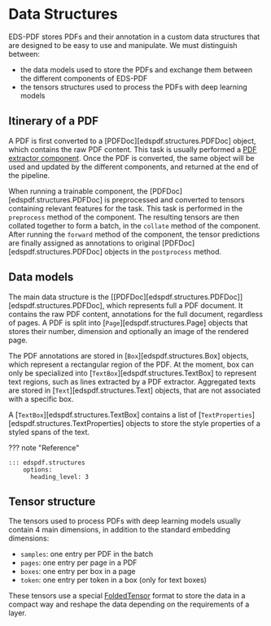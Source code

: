 # Data Structures


EDS-PDF stores PDFs and their annotation in a custom data structures that are
designed to be easy to use and manipulate. We must distinguish between:

- the data models used to store the PDFs and exchange them between the
  different components of EDS-PDF
- the tensors structures used to process the PDFs with deep learning models

## Itinerary of a PDF

A PDF is first converted to a [PDFDoc][edspdf.structures.PDFDoc] object, which contains the raw PDF content. This task is usually performed a [PDF extractor component](/components/extractors). Once the PDF is converted, the same object will be used and updated by the different components, and returned at the end of the pipeline.

When running a trainable component, the [PDFDoc][edspdf.structures.PDFDoc] is preprocessed and converted to tensors containing relevant features for the task. This task is performed in the `preprocess` method of the component. The resulting tensors are then collated together to form a batch, in the `collate` method of the component. After running the `forward` method of the component, the tensor predictions are finally assigned as annotations to original [PDFDoc][edspdf.structures.PDFDoc] objects in the `postprocess` method.


## Data models

The main data structure is the [[PDFDoc][edspdf.structures.PDFDoc]][edspdf.structures.PDFDoc], which represents full a PDF document. It contains the raw PDF content, annotations for the full document, regardless of pages. A PDF is split into [`Page`][edspdf.structures.Page] objects that stores their number, dimension and optionally an image of the rendered page.

The PDF annotations are stored in [`Box`][edspdf.structures.Box] objects, which represent a rectangular region of the PDF. At the moment, box can only be specialized into [`TextBox`][edspdf.structures.TextBox] to represent text regions, such as lines extracted by a PDF extractor. Aggregated texts are stored in [`Text`][edspdf.structures.Text] objects, that are not associated with a specific box.

A [`TextBox`][edspdf.structures.TextBox] contains a list of [`TextProperties`][edspdf.structures.TextProperties] objects to store the style properties of a styled spans of the text.

??? note "Reference"

    ::: edspdf.structures
        options:
          heading_level: 3

## Tensor structure

The tensors used to process PDFs with deep learning models usually contain 4 main dimensions, in addition to the standard embedding dimensions:

- `samples`: one entry per PDF in the batch
- `pages`: one entry per page in a PDF
- `boxes`: one entry per box in a page
- `token`: one entry per token in a box (only for text boxes)

These tensors use a special [FoldedTensor](http://pypi.org/project/foldedtensor) format to store the data in a compact way and reshape the data depending on the requirements of a layer.
